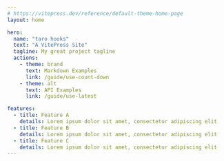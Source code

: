 ```yaml
---
# https://vitepress.dev/reference/default-theme-home-page
layout: home

hero:
  name: "taro hooks"
  text: "A VitePress Site"
  tagline: My great project tagline
  actions:
    - theme: brand
      text: Markdown Examples
      link: /guide/use-count-down
    - theme: alt
      text: API Examples
      link: /guide/use-latest

features:
  - title: Feature A
    details: Lorem ipsum dolor sit amet, consectetur adipiscing elit
  - title: Feature B
    details: Lorem ipsum dolor sit amet, consectetur adipiscing elit
  - title: Feature C
    details: Lorem ipsum dolor sit amet, consectetur adipiscing elit
---
```


